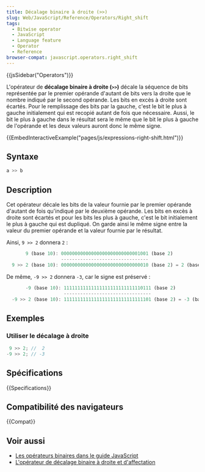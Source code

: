 ```yaml
---
title: Décalage binaire à droite (>>)
slug: Web/JavaScript/Reference/Operators/Right_shift
tags:
  - Bitwise operator
  - JavaScript
  - Language feature
  - Operator
  - Reference
browser-compat: javascript.operators.right_shift
---
```

{{jsSidebar("Operators")}}

L'opérateur de **décalage binaire à droite (`>>`)** décale la séquence de bits représentée par le premier opérande d'autant de bits vers la droite que le nombre indiqué par le second opérande. Les bits en excès à droite sont écartés. Pour le remplissage des bits par la gauche, c'est le bit le plus à gauche initialement qui est recopié autant de fois que nécessaire. Aussi, le bit le plus à gauche dans le résultat sera le même que le bit le plus à gauche de l'opérande et les deux valeurs auront donc le même signe.

{{EmbedInteractiveExample("pages/js/expressions-right-shift.html")}}

## Syntaxe

```js
a >> b
```

## Description

Cet opérateur décale les bits de la valeur fournie par le premier opérande d'autant de fois qu'indiqué par le deuxième opérande. Les bits en excès à droite sont écartés et pour les bits les plus à gauche, c'est le bit initialement le plus à gauche qui est dupliqué. On garde ainsi le même signe entre la valeur du premier opérande et la valeur fournie par le résultat.

Ainsi, `9 >> 2` donnera `2` :

```js
       9 (base 10): 00000000000000000000000000001001 (base 2)
                    --------------------------------
  9 >> 2 (base 10): 00000000000000000000000000000010 (base 2) = 2 (base 10)
```

De même, `-9 >> 2` donnera `-3`, car le signe est préservé :

```js
       -9 (base 10): 11111111111111111111111111110111 (base 2)
                     --------------------------------
  -9 >> 2 (base 10): 11111111111111111111111111111101 (base 2) = -3 (base 10)
```

## Exemples

### Utiliser le décalage à droite

```js
 9 >> 2; //  2
-9 >> 2; // -3
```

## Spécifications

{{Specifications}}

## Compatibilité des navigateurs

{{Compat}}

## Voir aussi

- [Les opérateurs binaires dans le guide JavaScript](/fr/docs/Web/JavaScript/Guide/Expressions_and_Operators#bitwise)
- [L'opérateur de décalage binaire à droite et d'affectation](/fr/docs/Web/JavaScript/Reference/Operators/Right_shift_assignment)
